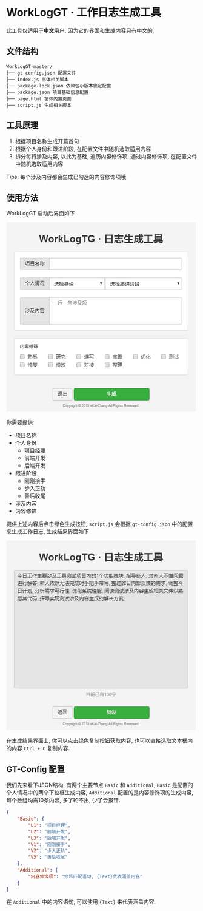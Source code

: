 # WorkLogGT · 工作日志生成工具

此工具仅适用于**中文**用户, 因为它的界面和生成内容只有中文的.

## 文件结构
```
WorkLogGT-master/
├── gt-config.json 配置文件
├── index.js 窗体相关脚本
├── package-lock.json 依赖包小版本锁定配置
├── package.json 项目基础信息配置
├── page.html 窗体内置页面
├── script.js 生成相关脚本
```

## 工具原理

1. 根据项目名称生成开篇首句
2. 根据个人身份和跟进阶段, 在配置文件中随机选取适用内容
3. 拆分每行涉及内容, 以此为基础, 遍历内容修饰项, 通过内容修饰项, 在配置文件中随机选取适用内容

Tips: 每个涉及内容都会生成已勾选的内容修饰项哦

## 使用方法

WorkLogGT 启动后界面如下

![首屏](https://raw.githubusercontent.com/skai-zhang/WorkLogGT/master/readme-1.png)

你需要提供:
* 项目名称
* 个人身份
  * 项目经理
  * 前端开发
  * 后端开发
* 跟进阶段
  * 刚刚接手
  * 步入正轨
  * 善后收尾
* 涉及内容
* 内容修饰

提供上述内容后点击绿色生成按钮, `script.js` 会根据 `gt-config.json` 中的配置来生成工作日志, 生成结果界面如下

![次屏](https://raw.githubusercontent.com/skai-zhang/WorkLogGT/master/readme-2.png)

在生成结果界面上, 你可以点击绿色复制按钮获取内容, 也可以直接选取文本框内的内容 `Ctrl + C` 复制内容.

## GT-Config 配置

我们先来看下JSON结构, 有两个主要节点 `Basic` 和 `Additional`, `Basic` 是配置的个人情况中的两个下拉框生成内容, `Additional` 配置的是内容修饰项的生成内容, 每个数组均需10条内容, 多了轮不出, 少了会报错.
```json
{
    "Basic": {
        "L1": "项目经理",
        "L2": "前端开发",
        "L3": "后端开发",
        "V1": "刚刚接手",
        "V2": "步入正轨",
        "V3": "善后收尾"
    },
    "Additional": {
        "内容修饰项": "修饰匹配语句, {Text}代表涵盖内容"
    }
}
```

在 `Additional` 中的内容语句, 可以使用 `{Text}` 来代表涵盖内容.